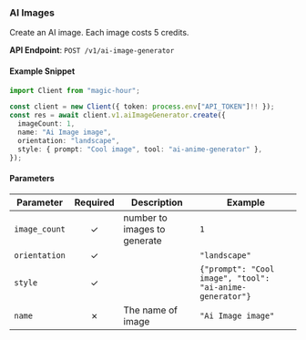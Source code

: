 
### AI Images <a name="create"></a>

Create an AI image. Each image costs 5 credits.

**API Endpoint**: `POST /v1/ai-image-generator`

#### Example Snippet

```typescript
import Client from "magic-hour";

const client = new Client({ token: process.env["API_TOKEN"]!! });
const res = await client.v1.aiImageGenerator.create({
  imageCount: 1,
  name: "Ai Image image",
  orientation: "landscape",
  style: { prompt: "Cool image", tool: "ai-anime-generator" },
});

```

#### Parameters

| Parameter | Required | Description | Example |
|-----------|:--------:|-------------|--------|
| `image_count` | ✓ | number to images to generate | `1` |
| `orientation` | ✓ |  | `"landscape"` |
| `style` | ✓ |  | `{"prompt": "Cool image", "tool": "ai-anime-generator"}` |
| `name` | ✗ | The name of image | `"Ai Image image"` |
